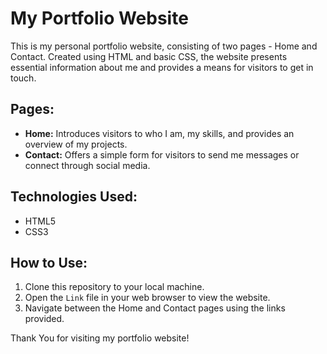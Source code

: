 # My Portfolio Website

This is my personal portfolio website, consisting of two pages - Home and Contact. Created using HTML and basic CSS, the website presents essential information about me and provides a means for visitors to get in touch.

## Pages:

- **Home:** Introduces visitors to who I am, my skills, and provides an overview of my projects.
- **Contact:** Offers a simple form for visitors to send me messages or connect through social media.

## Technologies Used:

- HTML5
- CSS3

## How to Use:

1. Clone this repository to your local machine.
2. Open the `Link` file in your web browser to view the website.
3. Navigate between the Home and Contact pages using the links provided.


Thank You for visiting my portfolio website!
